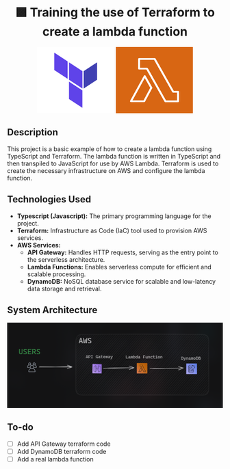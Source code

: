 <h1 align="center"> 🟪 Training the use of Terraform to create a lambda function </h1>

<div align="center">
 <img src="assets/terraform-image.png" alt="Terraform logo" width="180px" height="155px" />
 <img src="assets/lambda-image.png" alt="AWS Lambda function logo" width="180" height="155px"/>
</div>

## Description

This project is a basic example of how to create a lambda function using TypeScript and Terraform. The lambda function is written in TypeScript and then transpiled to JavaScript for use by AWS Lambda. Terraform is used to create the necessary infrastructure on AWS and configure the lambda function.

## Technologies Used

- **Typescript (Javascript):** The primary programming language for the project.
- **Terraform:** Infrastructure as Code (IaC) tool used to provision AWS services.
- **AWS Services:**
  - **API Gateway:** Handles HTTP requests, serving as the entry point to the serverless architecture.
  - **Lambda Functions:** Enables serverless compute for efficient and scalable processing.
  - **DynamoDB:** NoSQL database service for scalable and low-latency data storage and retrieval.

## System Architecture

![Frame](assets/diagram.png)

## To-do

- [ ] Add API Gateway terraform code
- [ ] Add DynamoDB terraform code
- [ ] Add a real lambda function
